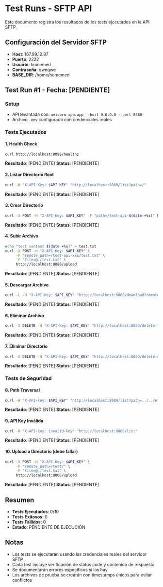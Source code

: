 # Test Runs - SFTP API

Este documento registra los resultados de los tests ejecutados en la API SFTP.

## Configuración del Servidor SFTP

- **Host**: 167.99.12.87
- **Puerto**: 2222
- **Usuario**: homemed
- **Contraseña**: qweqwe
- **BASE_DIR**: /home/homemed

## Test Run #1 - Fecha: [PENDIENTE]

### Setup
- API levantada con: `uvicorn app:app --host 0.0.0.0 --port 8080`
- Archivo `.env` configurado con credenciales reales

### Tests Ejecutados

#### 1. Health Check
```bash
curl http://localhost:8080/healthz
```
**Resultado**: [PENDIENTE]
**Status**: [PENDIENTE]

#### 2. Listar Directorio Root
```bash
curl -H "X-API-Key: $API_KEY" "http://localhost:8080/list?path=/"
```
**Resultado**: [PENDIENTE]
**Status**: [PENDIENTE]

#### 3. Crear Directorio
```bash
curl -X POST -H "X-API-Key: $API_KEY" -F "path=/test-api-$(date +%s)" http://localhost:8080/mkdir
```
**Resultado**: [PENDIENTE]
**Status**: [PENDIENTE]

#### 4. Subir Archivo
```bash
echo "test content $(date +%s)" > test.txt
curl -X POST -H "X-API-Key: $API_KEY" \
     -F "remote_path=/test-api-xxx/test.txt" \
     -F "file=@./test.txt" \
     http://localhost:8080/upload
```
**Resultado**: [PENDIENTE]
**Status**: [PENDIENTE]

#### 5. Descargar Archivo
```bash
curl -L -H "X-API-Key: $API_KEY" "http://localhost:8080/download?remote_path=/test-api-xxx/test.txt" -o downloaded.txt
```
**Resultado**: [PENDIENTE]
**Status**: [PENDIENTE]

#### 6. Eliminar Archivo
```bash
curl -X DELETE -H "X-API-Key: $API_KEY" "http://localhost:8080/delete-file?remote_path=/test-api-xxx/test.txt"
```
**Resultado**: [PENDIENTE]
**Status**: [PENDIENTE]

#### 7. Eliminar Directorio
```bash
curl -X DELETE -H "X-API-Key: $API_KEY" "http://localhost:8080/delete-dir?remote_path=/test-api-xxx"
```
**Resultado**: [PENDIENTE]
**Status**: [PENDIENTE]

### Tests de Seguridad

#### 8. Path Traversal
```bash
curl -H "X-API-Key: $API_KEY" "http://localhost:8080/list?path=../../etc/passwd"
```
**Resultado**: [PENDIENTE]
**Status**: [PENDIENTE]

#### 9. API Key Inválida
```bash
curl -H "X-API-Key: invalid-key" "http://localhost:8080/list"
```
**Resultado**: [PENDIENTE]
**Status**: [PENDIENTE]

#### 10. Upload a Directorio (debe fallar)
```bash
curl -X POST -H "X-API-Key: $API_KEY" \
     -F "remote_path=/test/" \
     -F "file=@./test.txt" \
     http://localhost:8080/upload
```
**Resultado**: [PENDIENTE]
**Status**: [PENDIENTE]

## Resumen

- **Tests Ejecutados**: 0/10
- **Tests Exitosos**: 0
- **Tests Fallidos**: 0
- **Estado**: PENDIENTE DE EJECUCIÓN

## Notas

- Los tests se ejecutarán usando las credenciales reales del servidor SFTP
- Cada test incluye verificación de status code y contenido de respuesta
- Se documentarán errores específicos si los hay
- Los archivos de prueba se crearán con timestamps únicos para evitar conflictos

